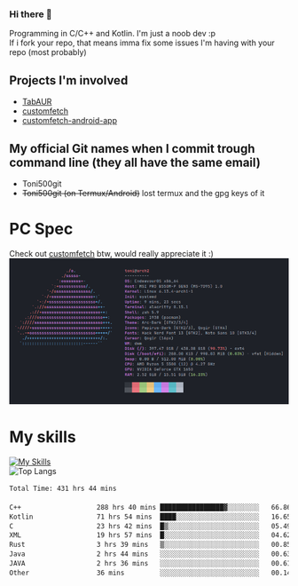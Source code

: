 ### Hi there 👋

Programming in C/C++ and Kotlin. I'm just a noob dev :p\
If i fork your repo, that means imma fix some issues I'm having with your repo (most probably)

## Projects I'm involved
 - [TabAUR](https://github.com/BurntRanch/TabAUR)
 - [customfetch](https://github.com/Toni500github/customfetch)
 - [customfetch-android-app](https://github.com/Toni500github/customfetch-android-app)

## My official Git names when I commit trough command line (they all have the same email)
* Toni500git
* ~~Toni500git (on Termux/Android)~~ lost termux and the gpg keys of it

# PC Spec
Check out [customfetch](https://github.com/Toni500github/customfetch) btw, would really appreciate it :)
![screenshot.png](https://github.com/Toni500github/customfetch/raw/main/screenshot.png)

# My skills
[![My Skills](https://skillicons.dev/icons?i=cpp,bash,kotlin,androidstudio,arch,linux&theme=light)](https://skillicons.dev)\
![Top Langs](https://github-readme-stats.vercel.app/api/top-langs/?username=Toni500github&layout=compact)

<!--START_SECTION:waka-->

```txt
Total Time: 431 hrs 44 mins

C++                   288 hrs 40 mins ████████████████▓░░░░░░░░   66.86 %
Kotlin                71 hrs 54 mins  ████░░░░░░░░░░░░░░░░░░░░░   16.65 %
C                     23 hrs 42 mins  █▒░░░░░░░░░░░░░░░░░░░░░░░   05.49 %
XML                   19 hrs 57 mins  █░░░░░░░░░░░░░░░░░░░░░░░░   04.62 %
Rust                  3 hrs 39 mins   ▒░░░░░░░░░░░░░░░░░░░░░░░░   00.85 %
Java                  2 hrs 44 mins   ░░░░░░░░░░░░░░░░░░░░░░░░░   00.63 %
JAVA                  2 hrs 36 mins   ░░░░░░░░░░░░░░░░░░░░░░░░░   00.61 %
Other                 36 mins         ░░░░░░░░░░░░░░░░░░░░░░░░░   00.14 %
```

<!--END_SECTION:waka-->
